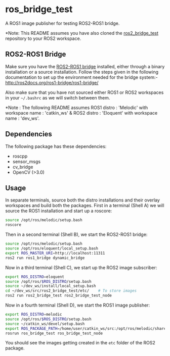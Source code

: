 # ros_bridge_test
A ROS1 image publisher for testing ROS2-ROS1 bridge. 

*Note: This README assumes you have also cloned the [ros2_bridge_test](https://github.com/amartyadash/ros2_bridge_test) repository to your ROS2 workspace.

## ROS2-ROS1 Bridge
Make sure you have the [ROS2-ROS1 bridge](https://github.com/ros2/ros1_bridge) installed, either through a binary installation or a source installation.
Follow the steps given in the following documentation to set up the environment needed for the bridge system:- http://ros2docs.org/ros1-bridge/ros1-bridge/

Also make sure that you have not sourced either ROS1 or ROS2 workspaces in your `~/.bashrc` as we will switch between them.

*Note : The following README assumes ROS1 distro : 'Melodic' with workspace name : 'catkin_ws' & ROS2 distro : 'Eloquent' with workspace name : 'dev_ws'.
## Dependencies
The following package has these dependencies:
* roscpp
* sensor_msgs
* cv_bridge
* OpenCV (>3.0)
## Usage
In separate terminals, source both the distro installations and their overlay workspaces and build both the packages.
First in a terminal (Shell A) we will source the ROS1 installation and start up a roscore:

```bash
source /opt/ros/melodic/setup.bash
roscore
```
Then in a second terminal (Shell B), we start the ROS2-ROS1 bridge:
```bash
source /opt/ros/melodic/setup.bash
source /opt/ros/eloquent/local_setup.bash
export ROS_MASTER_URI=http://localhost:11311
ros2 run ros1_bridge dynamic_bridge
```
Now in a third terminal (Shell C), we start up the ROS2 image subscriber:
```bash
export ROS_DISTRO=eloquent
source /opt/ros/$ROS_DISTRO/setup.bash
source ~/dev_ws/install/local_setup.bash
cd ~/dev_ws/src/ros2_bridge_test/etc/    # To store images
ros2 run ros2_bridge_test ros2_bridge_test_node
```
Now in a fourth terminal (Shell D), we start the ROS1 image publisher:
```bash
export ROS_DISTRO=melodic
source /opt/ros/$ROS_DISTRO/setup.bash
source ~/catkin_ws/devel/setup.bash
export ROS_PACKAGE_PATH=/home/user/catkin_ws/src:/opt/ros/melodic/share
rosrun ros_bridge_test ros_bridge_test_node
```
You should see the images getting created in the `etc` folder of the ROS2 package.

